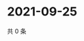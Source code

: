 # 2021-09-25

共 0 条

<!-- BEGIN WEIBO -->
<!-- 最后更新时间 Sat Sep 25 2021 22:07:29 GMT+0800 (China Standard Time) -->

<!-- END WEIBO -->
